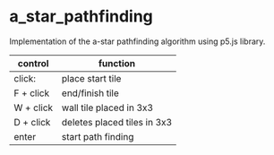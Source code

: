 # a_star_pathfinding
Implementation of the a-star pathfinding algorithm using p5.js library.


| control | function |
|---|---|
|click:| place start tile|
|F + click| end/finish tile|
|W + click| wall tile placed in 3x3|
|D + click| deletes placed tiles in 3x3|
|enter| start path finding|
